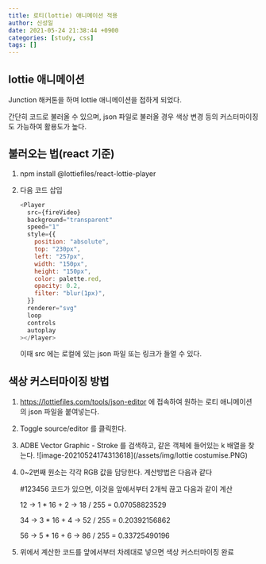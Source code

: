 ```yaml
---
title: 로티(lottie) 애니메이션 적용
author: 신성일
date: 2021-05-24 21:38:44 +0900
categories: [study, css]
tags: []
---
```


## lottie 애니메이션

Junction 해커톤을 하며 lottie 애니메이션을 접하게 되었다.

간단히 코드로 불러올 수 있으며, json 파일로 불러올 경우 색상 변경 등의 커스터마이징도 가능하여 활용도가 높다.

## 불러오는 법(react 기준)

1. npm install @lottiefiles/react-lottie-player

2. 다음 코드 삽입

   ```js
   <Player
     src={fireVideo}
     background="transparent"
     speed="1"
     style={{
       position: "absolute",
       top: "230px",
       left: "257px",
       width: "150px",
       height: "150px",
       color: palette.red,
       opacity: 0.2,
       filter: "blur(1px)",
     }}
     renderer="svg"
     loop
     controls
     autoplay
   ></Player>
   ```

   이때 src 에는 로컬에 있는 json 파일 또는 링크가 들얼 수 있다.

## 색상 커스터마이징 방법

1. https://lottiefiles.com/tools/json-editor 에 접속하여 원하는 로티 애니메이션의 json 파일을 붙여넣는다.

2. Toggle source/editor 를 클릭한다.

3. ADBE Vector Graphic - Stroke 를 검색하고, 같은 객체에 들어있는 k 배열을 찾는다.
   ![image-20210524174313618](/assets/img/lottie costumise.PNG)
4. 0~2번째 원소는 각각 RGB 값을 담당한다. 계산방법은 다음과 같다

   #123456 코드가 있으면, 이것을 앞에서부터 2개씩 끊고 다음과 같이 계산

   12 -> 1 \* 16 + 2 -> 18 / 255 = 0.07058823529

   34 -> 3 \* 16 + 4 -> 52 / 255 = 0.20392156862

   56 -> 5 \* 16 + 6 -> 86 / 255 = 0.33725490196

5. 위에서 계산한 코드를 앞에서부터 차례대로 넣으면 색상 커스터마이징 완료

